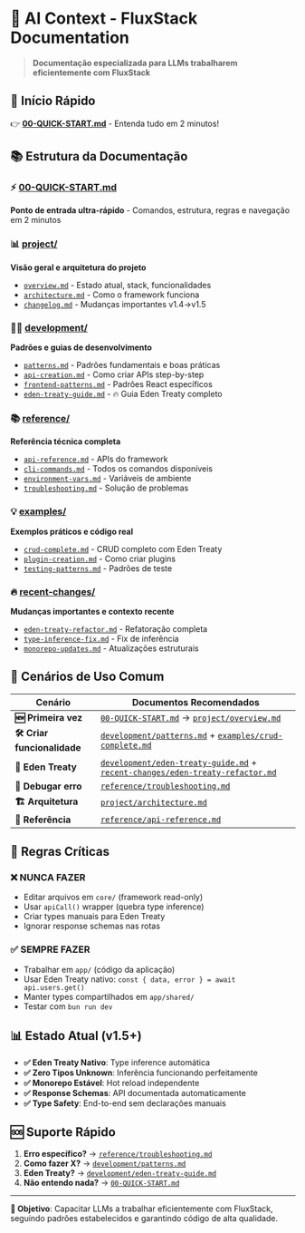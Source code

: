 # 🤖 AI Context - FluxStack Documentation

> **Documentação especializada para LLMs trabalharem eficientemente com FluxStack**

## 🎯 **Início Rápido**

👉 **[00-QUICK-START.md](./00-QUICK-START.md)** - Entenda tudo em 2 minutos!

## 📚 **Estrutura da Documentação**

### ⚡ **[00-QUICK-START.md](./00-QUICK-START.md)**
**Ponto de entrada ultra-rápido** - Comandos, estrutura, regras e navegação em 2 minutos

### 📊 **[project/](./project/)**
**Visão geral e arquitetura do projeto**
- [`overview.md`](./project/overview.md) - Estado atual, stack, funcionalidades
- [`architecture.md`](./project/architecture.md) - Como o framework funciona
- [`changelog.md`](./project/changelog.md) - Mudanças importantes v1.4→v1.5

### 👨‍💻 **[development/](./development/)**
**Padrões e guias de desenvolvimento**
- [`patterns.md`](./development/patterns.md) - Padrões fundamentais e boas práticas
- [`api-creation.md`](./development/api-creation.md) - Como criar APIs step-by-step
- [`frontend-patterns.md`](./development/frontend-patterns.md) - Padrões React específicos
- [`eden-treaty-guide.md`](./development/eden-treaty-guide.md) - 🔥 Guia Eden Treaty completo

### 📚 **[reference/](./reference/)**
**Referência técnica completa**
- [`api-reference.md`](./reference/api-reference.md) - APIs do framework
- [`cli-commands.md`](./reference/cli-commands.md) - Todos os comandos disponíveis
- [`environment-vars.md`](./reference/environment-vars.md) - Variáveis de ambiente
- [`troubleshooting.md`](./reference/troubleshooting.md) - Solução de problemas

### 💡 **[examples/](./examples/)**
**Exemplos práticos e código real**
- [`crud-complete.md`](./examples/crud-complete.md) - CRUD completo com Eden Treaty
- [`plugin-creation.md`](./examples/plugin-creation.md) - Como criar plugins
- [`testing-patterns.md`](./examples/testing-patterns.md) - Padrões de teste

### 🔥 **[recent-changes/](./recent-changes/)**
**Mudanças importantes e contexto recente**
- [`eden-treaty-refactor.md`](./recent-changes/eden-treaty-refactor.md) - Refatoração completa
- [`type-inference-fix.md`](./recent-changes/type-inference-fix.md) - Fix de inferência
- [`monorepo-updates.md`](./recent-changes/monorepo-updates.md) - Atualizações estruturais

## 🎯 **Cenários de Uso Comum**

| Cenário | Documentos Recomendados |
|---------|------------------------|
| **🆕 Primeira vez** | [`00-QUICK-START.md`](./00-QUICK-START.md) → [`project/overview.md`](./project/overview.md) |
| **🛠️ Criar funcionalidade** | [`development/patterns.md`](./development/patterns.md) + [`examples/crud-complete.md`](./examples/crud-complete.md) |
| **🔧 Eden Treaty** | [`development/eden-treaty-guide.md`](./development/eden-treaty-guide.md) + [`recent-changes/eden-treaty-refactor.md`](./recent-changes/eden-treaty-refactor.md) |
| **🐛 Debugar erro** | [`reference/troubleshooting.md`](./reference/troubleshooting.md) |
| **🏗️ Arquitetura** | [`project/architecture.md`](./project/architecture.md) |
| **📖 Referência** | [`reference/api-reference.md`](./reference/api-reference.md) |

## 🚨 **Regras Críticas**

### ❌ **NUNCA FAZER**
- Editar arquivos em `core/` (framework read-only)
- Usar `apiCall()` wrapper (quebra type inference)
- Criar types manuais para Eden Treaty
- Ignorar response schemas nas rotas

### ✅ **SEMPRE FAZER**
- Trabalhar em `app/` (código da aplicação)
- Usar Eden Treaty nativo: `const { data, error } = await api.users.get()`
- Manter types compartilhados em `app/shared/`
- Testar com `bun run dev`

## 📊 **Estado Atual (v1.5+)**

- **✅ Eden Treaty Nativo**: Type inference automática
- **✅ Zero Tipos Unknown**: Inferência funcionando perfeitamente
- **✅ Monorepo Estável**: Hot reload independente
- **✅ Response Schemas**: API documentada automaticamente
- **✅ Type Safety**: End-to-end sem declarações manuais

## 🆘 **Suporte Rápido**

1. **Erro específico?** → [`reference/troubleshooting.md`](./reference/troubleshooting.md)
2. **Como fazer X?** → [`development/patterns.md`](./development/patterns.md)
3. **Eden Treaty?** → [`development/eden-treaty-guide.md`](./development/eden-treaty-guide.md)
4. **Não entendo nada?** → [`00-QUICK-START.md`](./00-QUICK-START.md)

---

**🎯 Objetivo**: Capacitar LLMs a trabalhar eficientemente com FluxStack, seguindo padrões estabelecidos e garantindo código de alta qualidade.